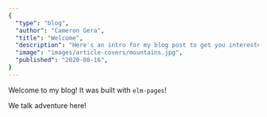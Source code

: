 ```yaml
---
{
  "type": "blog",
  "author": "Cameron Gera",
  "title": "Welcome",
  "description": "Here's an intro for my blog post to get you interested in reading more...",
  "image": "images/article-covers/mountains.jpg",
  "published": "2020-08-16",
}
---
```


Welcome to my blog! It was built with `elm-pages`!

We talk adventure here!